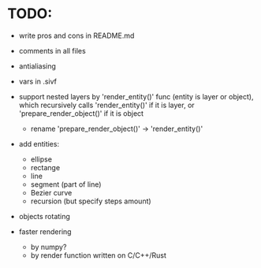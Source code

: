 # TODO:

- write pros and cons in README.md

- comments in all files

- antialiasing

- vars in .sivf

- support nested layers by 'render_entity()' func (entity is layer or object),
  which recursively calls 'render_entity()' if it is layer, 
  or 'prepare_render_object()' if it is object
  - rename 'prepare_render_object()' -> 'render_entity()'

- add entities:
  - ellipse
  - rectange
  - line
  - segment (part of line)
  - Bezier curve
  - recursion (but specify steps amount)

- objects rotating

- faster rendering
  - by numpy?
  - by render function written on C/C++/Rust










